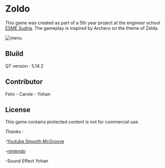 # Zoldo

This game was created as part of a 5th year project at the engineer school [ESME Sudria](https://www.esme.fr). The gameplay is inspired by Archero on the theme of Zelda.

![menu](/zoldo/readme-images/menu.png)

## Bluild

QT version : 5.14.2

## Contributor
Felix - Carole - Yohan

## License
This game contains protected content is not for commercial use.

*Thanks :*

-[Youtube Smooth McGroove](https://www.youtube.com/channel/UCJvBEEqTaLaKclbCPgIjBSQ)

-[nintendo](https://www.nintendo.com/)

-Sound Effect Yohan

